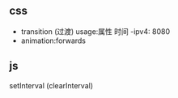 ## css
- transition (过渡) usage:属性 时间
-ipv4: 8080
- animation:forwards


## js
setInterval (clearInterval)